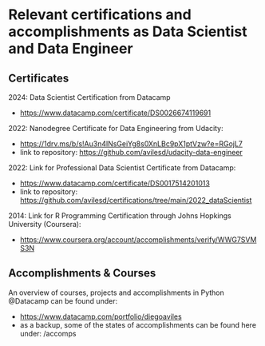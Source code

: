 # Relevant certifications and accomplishments as Data Scientist and Data Engineer
## Certificates

2024: Data Scientist Certification from Datacamp
- https://www.datacamp.com/certificate/DS0026674119691

2022: Nanodegree Certificate for Data Engineering from Udacity:
- https://1drv.ms/b/s!Au3n4lNsGeiYg8s0XnLBc9pX1ptVzw?e=RGojL7
- link to repository: https://github.com/avilesd/udacity-data-engineer

2022: Link for Professional Data Scientist Certificate from Datacamp:
- https://www.datacamp.com/certificate/DS0017514201013
- link to repository: https://github.com/avilesd/certifications/tree/main/2022_dataScientist

2014: Link for R Programming Certification through Johns Hopkings University (Coursera):
- https://www.coursera.org/account/accomplishments/verify/WWG7SVMS3N

## Accomplishments & Courses
An overview of courses, projects and accomplishments in Python @Datacamp can be found under:
- https://www.datacamp.com/portfolio/diegoaviles
- as a backup, some of the states of accomplishments can be found here under: /accomps
